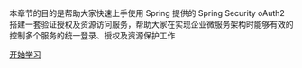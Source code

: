 本章节的目的是帮助大家快速上手使用 Spring 提供的 Spring Security oAuth2 搭建一套验证授权及资源访问服务，帮助大家在实现企业微服务架构时能够有效的控制多个服务的统一登录、授权及资源保护工作

[开始学习](spring-security-oauth2/)